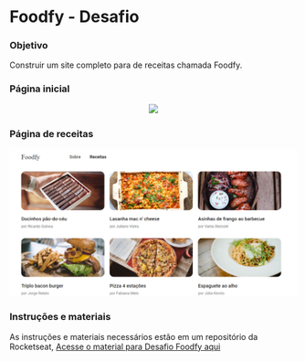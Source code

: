 <h1>
  Foodfy - Desafio
</h1>

### Objetivo

Construir um site completo para de receitas chamada Foodfy.

### Página inicial

<div align="center">
  <img src="https://rocketseat-cdn.s3-sa-east-1.amazonaws.com/mockup.png" />
</div> 

### Página de receitas
<div align="center">
  <img src="./public/images/Pagina_receitas.png" />
</div>

### Instruções e materiais 

As instruções e materiais necessários estão em um repositório da Rocketseat, [Acesse o material para Desafio Foodfy aqui](https://github.com/rocketseat-education/bootcamp-launchbase-desafios-02/blob/master/desafios/02-foodfy.md)

